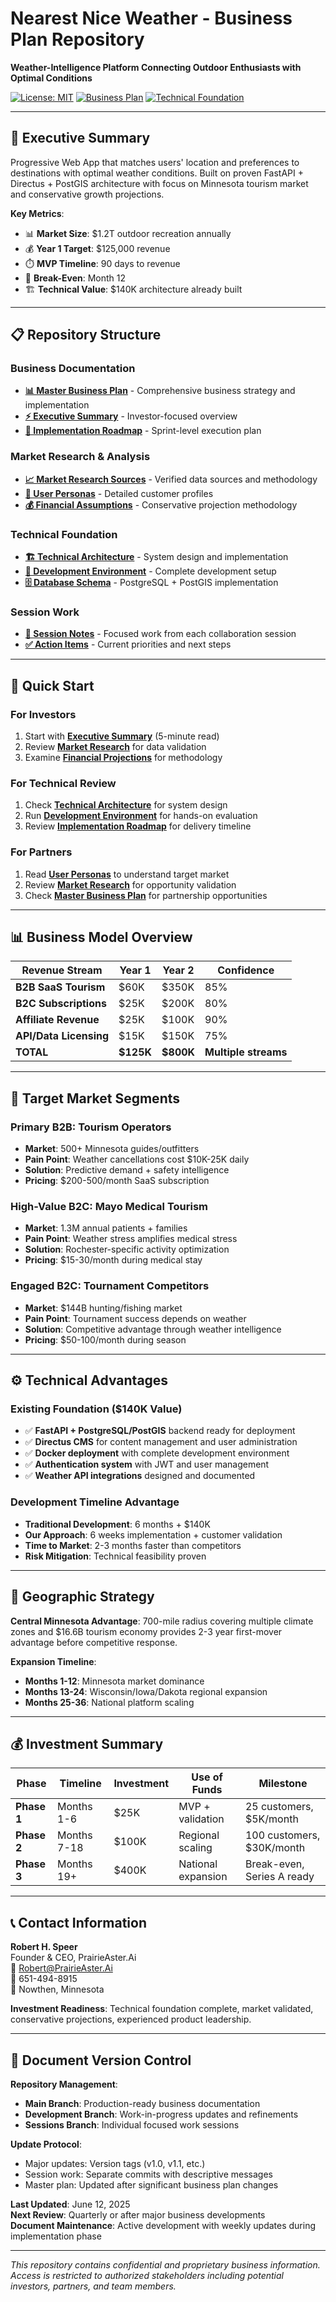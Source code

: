 # Nearest Nice Weather - Business Plan Repository

**Weather-Intelligence Platform Connecting Outdoor Enthusiasts with Optimal Conditions**

[![License: MIT](https://img.shields.io/badge/License-MIT-yellow.svg)](https://opensource.org/licenses/MIT)
[![Business Plan](https://img.shields.io/badge/Status-In%20Development-orange)](./business-plan/master-plan.md)
[![Technical Foundation](https://img.shields.io/badge/Technical-Ready-green)](./technical/)

---

## 🎯 Executive Summary

Progressive Web App that matches users' location and preferences to destinations with optimal weather conditions. Built on proven FastAPI + Directus + PostGIS architecture with focus on Minnesota tourism market and conservative growth projections.

**Key Metrics**:
- 📊 **Market Size**: $1.2T outdoor recreation annually
- 💰 **Year 1 Target**: $125,000 revenue
- ⏱️ **MVP Timeline**: 90 days to revenue
- 🎯 **Break-Even**: Month 12
- 🏗️ **Technical Value**: $140K architecture already built

---

## 📋 Repository Structure

### **Business Documentation**
- **[📊 Master Business Plan](./business-plan/master-plan.md)** - Comprehensive business strategy and implementation
- **[⚡ Executive Summary](./business-plan/executive-summary.md)** - Investor-focused overview
- **[🚀 Implementation Roadmap](./business-plan/implementation-roadmap.md)** - Sprint-level execution plan

### **Market Research & Analysis**
- **[📈 Market Research Sources](./appendices/market-research.md)** - Verified data sources and methodology
- **[👥 User Personas](./appendices/user-personas.md)** - Detailed customer profiles
- **[💰 Financial Assumptions](./appendices/financial-assumptions.md)** - Conservative projection methodology

### **Technical Foundation**
- **[🏗️ Technical Architecture](./technical/architecture-overview.md)** - System design and implementation
- **[🐳 Development Environment](./technical/docker-compose.yml)** - Complete development setup
- **[🗄️ Database Schema](./technical/database-schema.sql)** - PostgreSQL + PostGIS implementation

### **Session Work**
- **[📝 Session Notes](./sessions/)** - Focused work from each collaboration session
- **[✅ Action Items](./sessions/action-items.md)** - Current priorities and next steps

---

## 🚀 Quick Start

### **For Investors**
1. Start with **[Executive Summary](./business-plan/executive-summary.md)** (5-minute read)
2. Review **[Market Research](./appendices/market-research.md)** for data validation
3. Examine **[Financial Projections](./appendices/financial-assumptions.md)** for methodology

### **For Technical Review**
1. Check **[Technical Architecture](./technical/architecture-overview.md)** for system design
2. Run **[Development Environment](./technical/docker-compose.yml)** for hands-on evaluation
3. Review **[Implementation Roadmap](./business-plan/implementation-roadmap.md)** for delivery timeline

### **For Partners**
1. Read **[User Personas](./appendices/user-personas.md)** to understand target market
2. Review **[Market Research](./appendices/market-research.md)** for opportunity validation
3. Check **[Master Business Plan](./business-plan/master-plan.md)** for partnership opportunities

---

## 📊 Business Model Overview

| Revenue Stream | Year 1 | Year 2 | Confidence |
|---------------|--------|--------|------------|
| **B2B SaaS Tourism** | $60K | $350K | 85% |
| **B2C Subscriptions** | $25K | $200K | 80% |
| **Affiliate Revenue** | $25K | $100K | 90% |
| **API/Data Licensing** | $15K | $150K | 75% |
| **TOTAL** | **$125K** | **$800K** | **Multiple streams** |

---

## 🎯 Target Market Segments

### **Primary B2B**: Tourism Operators
- **Market**: 500+ Minnesota guides/outfitters  
- **Pain Point**: Weather cancellations cost $10K-25K daily
- **Solution**: Predictive demand + safety intelligence
- **Pricing**: $200-500/month SaaS subscription

### **High-Value B2C**: Mayo Medical Tourism  
- **Market**: 1.3M annual patients + families
- **Pain Point**: Weather stress amplifies medical stress
- **Solution**: Rochester-specific activity optimization
- **Pricing**: $15-30/month during medical stay

### **Engaged B2C**: Tournament Competitors
- **Market**: $144B hunting/fishing market
- **Pain Point**: Tournament success depends on weather
- **Solution**: Competitive advantage through weather intelligence  
- **Pricing**: $50-100/month during season

---

## ⚙️ Technical Advantages

### **Existing Foundation ($140K Value)**
- ✅ **FastAPI + PostgreSQL/PostGIS** backend ready for deployment
- ✅ **Directus CMS** for content management and user administration  
- ✅ **Docker deployment** with complete development environment
- ✅ **Authentication system** with JWT and user management
- ✅ **Weather API integrations** designed and documented

### **Development Timeline Advantage**
- **Traditional Development**: 6 months + $140K
- **Our Approach**: 6 weeks implementation + customer validation
- **Time to Market**: 2-3 months faster than competitors
- **Risk Mitigation**: Technical feasibility proven

---

## 📍 Geographic Strategy

**Central Minnesota Advantage**: 700-mile radius covering multiple climate zones and $16.6B tourism economy provides 2-3 year first-mover advantage before competitive response.

**Expansion Timeline**:
- **Months 1-12**: Minnesota market dominance
- **Months 13-24**: Wisconsin/Iowa/Dakota regional expansion  
- **Months 25-36**: National platform scaling

---

## 💰 Investment Summary

| Phase | Timeline | Investment | Use of Funds | Milestone |
|-------|----------|------------|--------------|-----------|
| **Phase 1** | Months 1-6 | $25K | MVP + validation | 25 customers, $5K/month |
| **Phase 2** | Months 7-18 | $100K | Regional scaling | 100 customers, $30K/month |
| **Phase 3** | Months 19+ | $400K | National expansion | Break-even, Series A ready |

---

## 📞 Contact Information

**Robert H. Speer**  
Founder & CEO, PrairieAster.Ai  
📧 Robert@PrairieAster.Ai  
📱 651-494-8915  
📍 Nowthen, Minnesota

**Investment Readiness**: Technical foundation complete, market validated, conservative projections, experienced product leadership.

---

## 📄 Document Version Control

**Repository Management**:
- **Main Branch**: Production-ready business documentation
- **Development Branch**: Work-in-progress updates and refinements
- **Sessions Branch**: Individual focused work sessions

**Update Protocol**:
- Major updates: Version tags (v1.0, v1.1, etc.)
- Session work: Separate commits with descriptive messages
- Master plan: Updated after significant business plan changes

**Last Updated**: June 12, 2025  
**Next Review**: Quarterly or after major business developments  
**Document Maintenance**: Active development with weekly updates during implementation phase

---

*This repository contains confidential and proprietary business information. Access is restricted to authorized stakeholders including potential investors, partners, and team members.*
